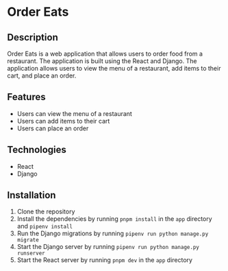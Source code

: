 # Order Eats

## Description

Order Eats is a web application that allows users to order food from a restaurant. The application is built using the React and Django. The application allows users to view the menu of a restaurant, add items to their cart, and place an order.

## Features

- Users can view the menu of a restaurant
- Users can add items to their cart
- Users can place an order

## Technologies

- React
- Django

## Installation

1. Clone the repository
2. Install the dependencies by running `pnpm install` in the `app` directory and `pipenv install`
3. Run the Django migrations by running `pipenv run python manage.py migrate`
4. Start the Django server by running `pipenv run python manage.py runserver`
5. Start the React server by running `pnpm dev` in the `app` directory
